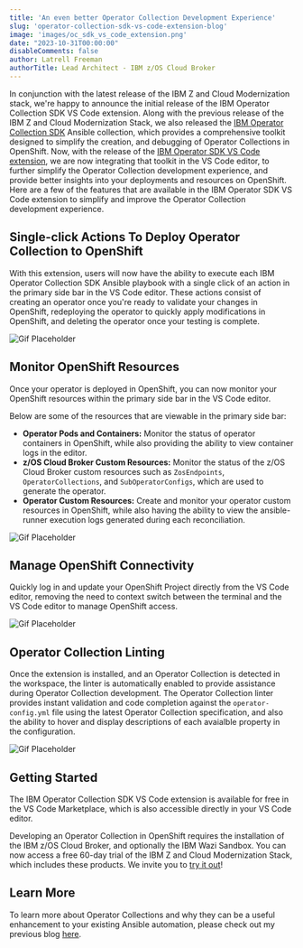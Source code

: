 ```yaml
---
title: 'An even better Operator Collection Development Experience'
slug: 'operator-collection-sdk-vs-code-extension-blog'
image: 'images/oc_sdk_vs_code_extension.png'
date: "2023-10-31T00:00:00"
disableComments: false
author: Latrell Freeman
authorTitle: Lead Architect - IBM z/OS Cloud Broker
---
```


In conjunction with the latest release of the IBM Z and Cloud Modernization stack, we're happy to announce the initial release of the IBM Operator Collection SDK VS Code extension. Along with the previous release of the IBM Z and Cloud Modernization Stack, we also released the [IBM Operator Collection SDK][oc-sdk] Ansible collection, which provides a comprehensive toolkit designed to simplify the creation, and debugging of Operator Collections in OpenShift. Now, with the release of the [IBM Operator SDK VS Code extension][oc-sdk-vs-code], we are now integrating that toolkit in the VS Code editor, to further simplify the Operator Collection development experience, and provide better insights into your deployments and resources on OpenShift. Here are a few of the features that are available in the IBM Operator SDK VS Code extension to simplify and improve the Operator Collection development experience.


## Single-click Actions To Deploy Operator Collection to OpenShift

With this extension, users will now have the ability to execute each IBM Operator Collection SDK Ansible playbook with a single click of an action in the primary side bar in the VS Code editor. These actions consist of creating an operator once you're ready to validate your changes in OpenShift, redeploying the operator to quickly apply modifications in OpenShift, and deleting the operator once your testing is complete.  

![Gif Placeholder]()


## Monitor OpenShift Resources

Once your operator is deployed in OpenShift, you can now monitor your OpenShift resources within the primary side bar in the VS Code editor. 

Below are some of the resources that are viewable in the primary side bar:

- **Operator Pods and Containers:** Monitor the status of operator containers in OpenShift, while also providing the ability to view container logs in the editor. 
- **z/OS Cloud Broker Custom Resources:** Monitor the status of the z/OS Cloud Broker custom resources such as `ZosEndpoints`, `OperatorCollections`, and `SubOperatorConfigs`, which are used to generate the operator.
- **Operator Custom Resources:** Create and monitor your operator custom resources in OpenShift, while also having the ability to view the ansible-runner execution logs generated during each reconciliation.

![Gif Placeholder]()

## Manage OpenShift Connectivity

Quickly log in and update your OpenShift Project directly from the VS Code editor, removing the need to context switch between the terminal and the VS Code editor to manage OpenShift access.

![Gif Placeholder]()

## Operator Collection Linting

Once the extension is installed, and an Operator Collection is detected in the workspace, the linter is automatically enabled to provide assistance during Operator Collection development. The Operator Collection linter provides instant validation and code completion against the `operator-config.yml` file using the latest Operator Collection specification, and also the ability to hover and display descriptions of each avaialble property in the configuration.

![Gif Placeholder]()

## Getting Started

The IBM Operator Collection SDK VS Code extension is available for free in the VS Code Marketplace, which is also accessible directly in your VS Code editor.

Developing an Operator Collection in OpenShift requires the installation of the IBM z/OS Cloud Broker, and optionally the IBM Wazi Sandbox. You can now access a free 60-day trial of the IBM Z and Cloud Modernization Stack, which includes these products. We invite you to [try it out][trial-link]!

## Learn More
To learn more about Operator Collections and why they can be a useful enhancement to your existing Ansible automation, please check out my previous blog [here](../operator-collection-blog).

[oc-sdk]:https://github.com/IBM/operator-collection-sdk/tree/main/ibm/operator_collection_sdk
[oc-sdk-vs-code]:https://marketplace.visualstudio.com/items?itemName=IBM.operator-collection-sdk
[trial-link]:https://www.ibm.com/account/reg/us-en/signup?formid=urx-51680
